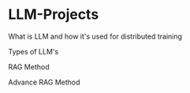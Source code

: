 # LLM-Projects
What is LLM and how it's used for distributed training


Types of LLM's

RAG Method

Advance RAG Method

